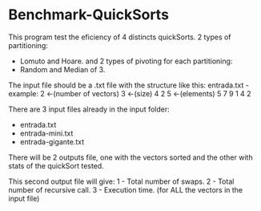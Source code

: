 # Benchmark-QuickSorts
This program test the eficiency of 4 distincts quickSorts.
2 types of partitioning:
- Lomuto and Hoare. 
and 2 types of pivoting for each partitioning: 
- Random and Median of 3.

The input file should be a .txt file with the structure like this:
entrada.txt - example:
2 <-(number of vectors)
3 <-(size) 4 2 5 <-(elements)
5 7 9 1 4 2

There are 3 input files already in the input folder:
- entrada.txt
- entrada-mini.txt
- entrada-gigante.txt

There will be 2 outputs file, one with the vectors sorted 
and the other with stats of the quickSort tested.

This second output file will give: 
1 - Total number of swaps.
2 - Total number of recursive call.
3 - Execution time. (for ALL the vectors in the input file)
